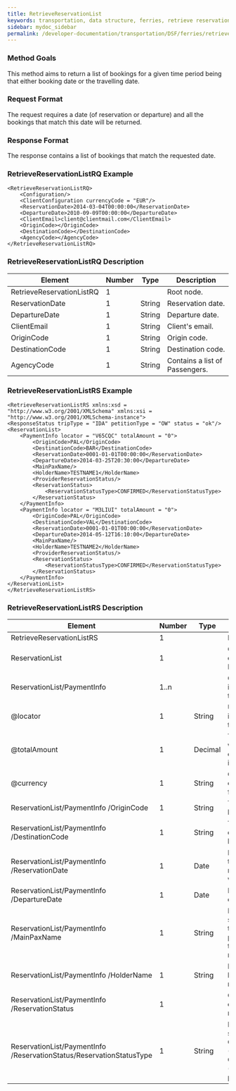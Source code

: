 ```yaml
---
title: RetrieveReservationList
keywords: transportation, data structure, ferries, retrieve reservation list
sidebar: mydoc_sidebar
permalink: /developer-documentation/transportation/DSF/ferries/retrieveReservationList
---
```




### Method Goals


This method aims to return a list of bookings for a given time period
being that either booking date or the travelling date.



### Request Format


The request requires a date (of reservation or departure) and all the
bookings that match this date will be returned.



### Response Format


The response contains a list of bookings that match the requested date.

### RetrieveReservationListRQ Example




    <RetrieveReservationListRQ>
        <Configuration/>
        <ClientConfiguration currencyCode = "EUR"/>
        <ReservationDate>2014-03-04T00:00:00</ReservationDate>
        <DepartureDate>2010-09-09T00:00:00</DepartureDate>
        <ClientEmail>client@clientmail.com</ClientEmail>
        <OriginCode></OriginCode>
        <DestinationCode></DestinationCode>
        <AgencyCode></AgencyCode>
    </RetrieveReservationListRQ>



### RetrieveReservationListRQ Description



| **Element**				| **Number**	| **Type**	| **Description**					|
| ------------------------------------- | ------------- | ------------- | ----------------------------------------------------- |
| RetrieveReservationListRQ     	| 1    		|		| Root node.						|
| ReservationDate               	| 1 		| String	| Reservation date.					|
| DepartureDate                 	| 1 		| String	| Departure date.					|
| ClientEmail                   	| 1  		| String	| Client's email.					|
| OriginCode                    	| 1 		| String	| Origin code.						|
| DestinationCode               	| 1 		| String	| Destination code.					|
| AgencyCode                    	| 1 		| String	| Contains a list of Passengers.			|




### RetrieveReservationListRS Example




    <RetrieveReservationListRS xmlns:xsd = "http://www.w3.org/2001/XMLSchema" xmlns:xsi = "http://www.w3.org/2001/XMLSchema-instance">
    <ResponseStatus tripType = "IDA" petitionType = "OW" status = "ok"/>
    <ReservationList>
        <PaymentInfo locator = "V65CQC" totalAmount = "0">
            <OriginCode>PAL</OriginCode>
            <DestinationCode>BAR</DestinationCode>
            <ReservationDate>0001-01-01T00:00:00</ReservationDate>
            <DepartureDate>2014-03-25T20:30:00</DepartureDate>
            <MainPaxName/>
            <HolderName>TESTNAME1</HolderName>
            <ProviderReservationStatus/>
            <ReservationStatus>
                <ReservationStatusType>CONFIRMED</ReservationStatusType>
            </ReservationStatus>
        </PaymentInfo>
        <PaymentInfo locator = "M3LIUI" totalAmount = "0">
            <OriginCode>PAL</OriginCode>
            <DestinationCode>VAL</DestinationCode>
            <ReservationDate>0001-01-01T00:00:00</ReservationDate>
            <DepartureDate>2014-05-12T16:10:00</DepartureDate>
            <MainPaxName/>
            <HolderName>TESTNAME2</HolderName>
            <ProviderReservationStatus/>
            <ReservationStatus>
                <ReservationStatusType>CONFIRMED</ReservationStatusType>
            </ReservationStatus>
        </PaymentInfo>
    </ReservationList>
    </RetrieveReservationListRS>



### RetrieveReservationListRS Description



| **Element**				| **Number**	| **Type**	| **Description**						|
| ------------------------------------- | ------------- | ------------- | ------------------------------------------------------------- |
| RetrieveReservationListRS     	| 1    		|		| Root node.							|
| ReservationList               	| 1    		|		| Contains a list of Reservations.				|
| ReservationList/PaymentInfo   	| 1..n   	|		| Contains the information of the payment.			|
| @locator                 		| 1 		| String	| Unique identifier of the locator.				|
| @totalAmount             		| 1 		| Decimal	| Total amount. with taxes and other charges included.		|
| @currency                		| 1 		| String	| Currency code of the fare.					|
| ReservationList/PaymentInfo /OriginCode | 1 		| String	| Trip origin location code.					|
| ReservationList/PaymentInfo /DestinationCode | 1 	| String	| Trip destination location code.				|
| ReservationList/PaymentInfo /ReservationDate | 1 	| Date		| Date on which the reservation was made.			|
| ReservationList/PaymentInfo /DepartureDate | 1 	| Date		| Departure date.						|
| ReservationList/PaymentInfo /MainPaxName | 1 		| String	| Name and surname of the main passenger of the reservation.	|
| ReservationList/PaymentInfo /HolderName | 1 		| String	| Name of the holder of the reservation.			|
| ReservationList/PaymentInfo /ReservationStatus | 1    |		| Current status of the reservation.				|
| ReservationList/PaymentInfo /ReservationStatus/ReservationStatusType | 1 | String | Reservation status: CONFIRMED (OK), CANCELLED (Change of programming).	|



